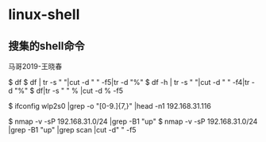 # linux-shell 


## 搜集的shell命令

马哥2019-王晓春

$ df
$ df | tr -s " "|cut -d " " -f5|tr -d "%"
$ df -h | tr -s " "|cut -d " " -f4|tr -d "%"
$ df|tr -s " " % |cut -d % -f5


$ ifconfig wlp2s0 |grep -o "[0-9.]\{7,\}" |head -n1
192.168.31.116

$ nmap -v -sP 192.168.31.0/24 |grep -B1 "up"
$ nmap -v -sP 192.168.31.0/24 |grep -B1 "up" |grep scan |cut -d" " -f5


